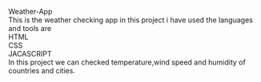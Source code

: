 Weather-App
<br>
This is the weather checking app in this project i have used the languages and tools are
<br>
HTML<br>CSS<br>JACASCRIPT
<br>
In this project we can checked temperature,wind speed and humidity of countries and cities.
